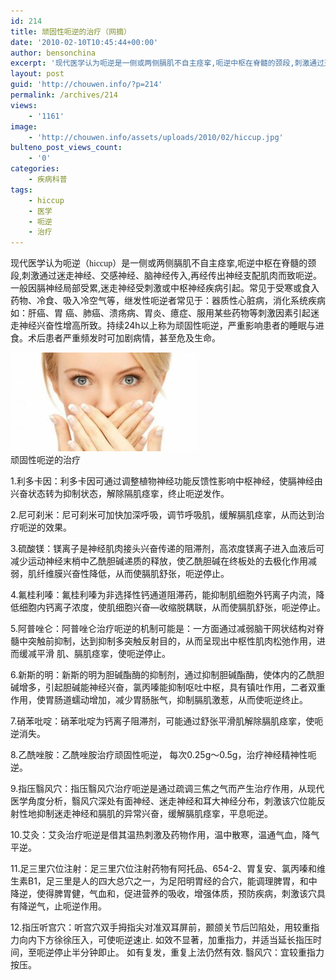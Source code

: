 ```yaml
---
id: 214
title: 顽固性呃逆的治疗（网摘）
date: '2010-02-10T10:45:44+00:00'
author: bensonchina
excerpt: '现代医学认为呃逆是一侧或两侧膈肌不自主痉挛,呃逆中枢在脊髓的颈段,刺激通过迷走神经、交感神经、脑神经传入,再经传出神经支配肌肉而致呃逆。一般因膈神经局部受累,迷走神经受刺激或中枢神经疾病引起。常见于受寒或食入药物、冷食、吸入冷空气等，继发性呃逆者常见于：器质性心脏病，消化系统疾病如：肝癌、胃 癌、肺癌、溃疡病、胃炎、癔症、服用某些药物等刺激因素引起迷走神经兴奋性增高所致。'
layout: post
guid: 'http://chouwen.info/?p=214'
permalink: /archives/214
views:
    - '1161'
image:
    - 'http://chouwen.info/assets/uploads/2010/02/hiccup.jpg'
bulteno_post_views_count:
    - '0'
categories:
    - 疾病科普
tags:
    - hiccup
    - 医学
    - 呃逆
    - 治疗
---
```


现代医学认为呃逆（<span style="font-family: 宋体;">hiccup</span>）是一侧或两侧膈肌不自主痉挛,呃逆中枢在脊髓的颈段,刺激通过迷走神经、交感神经、脑神经传入,再经传出神经支配肌肉而致呃逆。一般因膈神经局部受累,迷走神经受刺激或中枢神经疾病引起。常见于受寒或食入药物、冷食、吸入冷空气等，继发性呃逆者常见于：器质性心脏病，消化系统疾病如：肝癌、胃 癌、肺癌、溃疡病、胃炎、癔症、服用某些药物等刺激因素引起迷走神经兴奋性增高所致。持续24h以上称为顽固性呃逆，严重影响患者的睡眠与进食。术后患者<span>严重频发时可加剧病情，甚至危及生命。</span>

![](/assets/uploads/2010/02/eni_1-300x158.jpg)  
顽固性呃逆的治疗

1.利多卡因：利多卡因可通过调整植物神经功能反馈性影响中枢神经，使膈神经由兴奋状态转为抑制状态，解除隔肌痉挛，终止呃逆发作。

2.尼可刹米：尼可刹米可加快加深呼吸，调节呼吸肌，缓解膈肌痉挛，从而达到治疗呃逆的效果。

3.硫酸镁：镁离子是神经肌肉接头兴奋传递的阻滞剂，高浓度镁离子进入血液后可减少运动神经末梢中乙酰胆碱递质的释放，使乙酰胆碱在终板处的去极化作用减弱，肌纤维膜兴奋性降低，从而使膈肌舒张，呃逆停止。

4.氟桂利嗪：氟桂利嗪为非选择性钙通道阻滞药，能抑制肌细胞外钙离子内流，降低细胞内钙离子浓度，使肌细胞兴奋―收缩脱耦联，从而使膈肌舒张，呃逆停止。

5.阿普唑仑：阿普唑仑治疗呃逆的机制可能是：一方面通过减弱脑干网状结构对脊髓中突触前抑制，达到抑制多突触反射目的，从而呈现出中枢性肌肉松弛作用，进而缓减平滑 肌、膈肌痉挛，使呃逆停止。

6.新斯的明：新斯的明为胆碱酯酶的抑制剂，通过抑制胆碱酯酶，使体内的乙酰胆碱增多，引起胆碱能神经兴奋，氯丙嗪能抑制呕吐中枢，具有镇吐作用，二者双重作用，使胃肠道蠕动增加，减少胃肠胀气，抑制膈肌激惹，从而使呃逆终止。

7.硝苯吡啶：硝苯吡啶为钙离子阻滞剂，可能通过舒张平滑肌解除膈肌痉挛，使呃逆消失。

8.乙酰唑胺：乙酰唑胺治疗顽固性呃逆， 每次0.25g～0.5g，治疗神经精神性呃逆。

9.指压翳风穴：指压翳风穴治疗呃逆是通过疏调三焦之气而产生治疗作用，从现代医学角度分析，翳风穴深处有面神经、迷走神经和耳大神经分布，刺激该穴位能反射性地抑制迷走神经和膈肌的异常兴奋，缓解膈肌痉挛，平息呃逆。

10.艾灸：艾灸治疗呃逆是借其温热刺激及药物作用，温中散寒，温通气血，降气平逆。

11.足三里穴位注射：足三里穴位注射药物有阿托品、654-2、胃复安、氯丙嗪和维生素B1，足三里是人的四大总穴之一，为足阳明胃经的合穴，能调理脾胃，和中降逆，使得脾胃健，气血和，促进营养的吸收，增强体质，预防疾病，刺激该穴具有降逆气，止呃逆作用。

12.指压听宫穴：听宫穴双手拇指尖对准双耳屏前，颞颌关节后凹陷处，用较重指力向内下方徐徐压入，可使呃逆速止. 如效不显著，加重指力，并适当延长指压时间，至呃逆停止半分钟即止。 如有复发，重复上法仍然有效. 翳风穴：宜较重指力按压。
